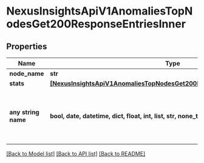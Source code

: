 # NexusInsightsApiV1AnomaliesTopNodesGet200ResponseEntriesInner


## Properties
Name | Type | Description | Notes
------------ | ------------- | ------------- | -------------
**node_name** | **str** |  | [optional] 
**stats** | [**[NexusInsightsApiV1AnomaliesTopNodesGet200ResponseEntriesInnerStatsInner]**](NexusInsightsApiV1AnomaliesTopNodesGet200ResponseEntriesInnerStatsInner.md) |  | [optional] 
**any string name** | **bool, date, datetime, dict, float, int, list, str, none_type** | any string name can be used but the value must be the correct type | [optional]

[[Back to Model list]](../README.md#documentation-for-models) [[Back to API list]](../README.md#documentation-for-api-endpoints) [[Back to README]](../README.md)


